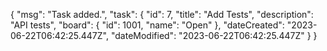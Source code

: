 {
    "msg": "Task added.",
    "task": {
        "id": 7,
        "title": "Add Tests",
        "description": "API tests",
        "board": {
            "id": 1001,
            "name": "Open"
        },
        "dateCreated": "2023-06-22T06:42:25.447Z",
        "dateModified": "2023-06-22T06:42:25.447Z"
    }
}
